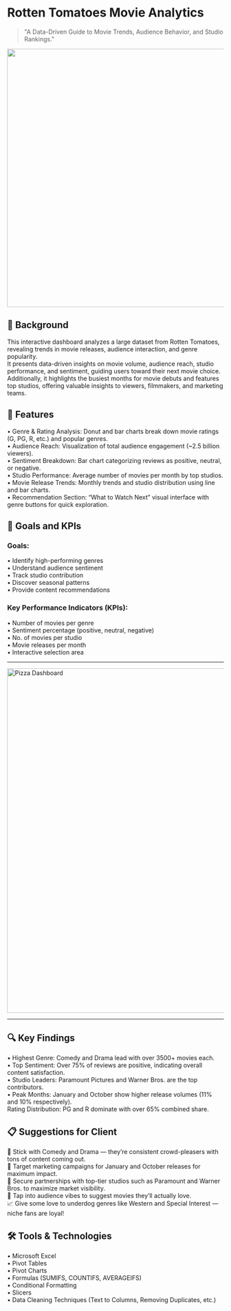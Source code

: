 # Rotten Tomatoes Movie Analytics
>"A Data-Driven Guide to Movie Trends, Audience Behavior, and Studio Rankings."

<img src="https://static1.srcdn.com/wordpress/wp-content/uploads/2023/09/rotten-tomatoes-is-broken-fire.jpg" width="600" />

<h2>🎯 Background</h2>

This interactive dashboard analyzes a large dataset from Rotten Tomatoes, revealing trends in movie releases, audience interaction, and genre popularity.<br>
It presents data-driven insights on movie volume, audience reach, studio performance, and sentiment, guiding users toward their next movie choice. <br>
Additionally, it highlights the busiest months for movie debuts and features top studios, offering valuable insights to viewers, filmmakers, and marketing teams.<br>

<h2>🚀 Features</h2>

• Genre & Rating Analysis: Donut and bar charts break down movie ratings (G, PG, R, etc.) and popular genres.<br>
• Audience Reach: Visualization of total audience engagement (~2.5 billion viewers).<br>
• Sentiment Breakdown: Bar chart categorizing reviews as positive, neutral, or negative.<br>
• Studio Performance: Average number of movies per month by top studios.<br>
• Movie Release Trends: Monthly trends and studio distribution using line and bar charts.<br>
• Recommendation Section: “What to Watch Next” visual interface with genre buttons for quick exploration.<br>

<h2>🎯 Goals and KPIs</h2>

<h3>Goals:</h3>

• Identify high-performing genres<br>
• Understand audience sentiment<br>
• Track studio contribution<br>
• Discover seasonal patterns<br>
• Provide content recommendations<br>

<h3>Key Performance Indicators (KPIs):</h3>

• Number of movies per genre<br>
• Sentiment percentage (positive, neutral, negative)<br>
• No. of movies per studio<br>
• Movie releases per month<br>
• Interactive selection area<br>

<hr>
<img src="https://github.com/Sonalimishra-777/Tomato/blob/main/Rotten_tomatoes.png?raw=true" alt="Pizza Dashboard" width="800">
<hr>
<h2>🔍 Key Findings</h2>

• Highest Genre: Comedy and Drama lead with over 3500+ movies each.<br>
• Top Sentiment: Over 75% of reviews are positive, indicating overall content satisfaction.<br>
• Studio Leaders: Paramount Pictures and Warner Bros. are the top contributors.<br>
• Peak Months: January and October show higher release volumes (11% and 10% respectively).<br>
Rating Distribution: PG and R dominate with over 65% combined share.<br>

<h2>📋 Suggestions for Client</h2>

🎯 Stick with Comedy and Drama — they’re consistent crowd-pleasers with tons of content coming out.<br>
📅 Target marketing campaigns for January and October releases for maximum impact.<br>
🎥 Secure partnerships with top-tier studios such as Paramount and Warner Bros. to maximize market visibility.<br>
🤖 Tap into audience vibes to suggest movies they’ll actually love.<br>
📈 Give some love to underdog genres like Western and Special Interest — niche fans are loyal!<br>

<h2>🛠️ Tools & Technologies</h2>

• Microsoft Excel<br>
• Pivot Tables<br>
• Pivot Charts<br>
• Formulas (SUMIFS, COUNTIFS, AVERAGEIFS)<br>
• Conditional Formatting<br>
• Slicers<br>
• Data Cleaning Techniques (Text to Columns, Removing Duplicates, etc.)<br>
